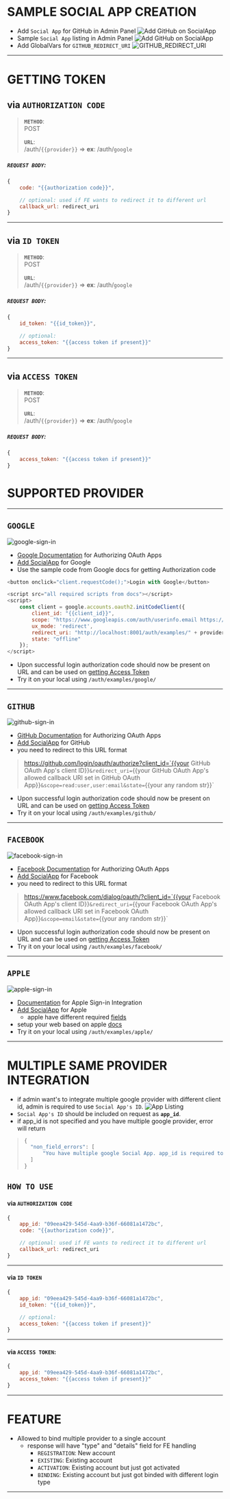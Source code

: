 # **SAMPLE SOCIAL APP CREATION**

- Add `Social App` for GitHub in Admin Panel
![Add GitHub on SocialApp](https://user-images.githubusercontent.com/74129725/234258273-05fbaa39-f113-464e-8100-5004c2192692.png)
- Sample `Social App` listing in Admin Panel
![Add GitHub on SocialApp](https://user-images.githubusercontent.com/74129725/234258565-4324a4a0-6fbc-43a3-96cc-7365c512976a.png)
- Add GlobalVars for `GITHUB_REDIRECT_URI`
![GITHUB_REDIRECT_URI](https://user-images.githubusercontent.com/74129725/209336232-67c6918c-da37-4632-96cb-551b76f267ca.png)

---

# **GETTING TOKEN**

## **via `AUTHORIZATION CODE`**
> **`METHOD`**: \
> POST
>
> **`URL`**: \
> /auth/`{{provider}}` => **ex**: /auth/`google`


##### **`REQUEST BODY`**:
```js
{
    code: "{{authorization code}}",

    // optional: used if FE wants to redirect it to different url
    callback_url: redirect_uri
}
```
---
## **via `ID TOKEN`**
> **`METHOD`**: \
> POST
>
> **`URL`**: \
> /auth/`{{provider}}` => **ex**: /auth/`google`


##### **`REQUEST BODY`**:
```js
{
    id_token: "{{id_token}}",

    // optional:
    access_token: "{{access token if present}}"
}
```
---
## **via `ACCESS TOKEN`**
> **`METHOD`**: \
> POST
>
> **`URL`**: \
> /auth/`{{provider}}` => **ex**: /auth/`google`


##### **`REQUEST BODY`**:
```js
{
    access_token: "{{access token if present}}"
}
```
# **SUPPORTED PROVIDER**
---

## **`GOOGLE`**
![google-sign-in](https://user-images.githubusercontent.com/74129725/234259948-db3d3fab-bc0b-497b-a7f4-e8264b28baa0.png)
- [Google Documentation](https://developers.google.com/identity/protocols/oauth2/web-server#python) for Authorizing OAuth Apps
- [Add SocialApp](./HOWTO.md) for Google
- Use the sample code from Google docs for getting Authorization code
```js
<button onclick="client.requestCode();">Login with Google</button>

<script src="all required scripts from docs"></script>
<script>
    const client = google.accounts.oauth2.initCodeClient({
        client_id: "{{client_id}}",
        scope: "https://www.googleapis.com/auth/userinfo.email https://www.googleapis.com/auth/userinfo.profile openid",
        ux_mode: 'redirect',
        redirect_uri: "http://localhost:8001/auth/examples/" + provider + "/",
        state: "offline"
    });
</script>
```
- Upon successful login authorization code should now be present on URL and can be used on [getting Access Token](./HOWTO.md)
- Try it on your local using `/auth/examples/google/`

---
## **`GITHUB`**
![github-sign-in](https://user-images.githubusercontent.com/74129725/234259914-10b845a7-e148-4371-b6ec-b8b16da4e8ed.png)
- [GitHub Documentation](https://docs.github.com/en/developers/apps/building-oauth-apps/authorizing-oauth-apps) for Authorizing OAuth Apps
- [Add SocialApp](./HOWTO.md) for GitHub
- you need to redirect to this URL format
> https://github.com/login/oauth/authorize?client_id=`{{your GitHub OAuth App's client ID}}`&redirect_uri=`{{your GitHub OAuth App's allowed callback URI set in GitHub OAuth App}}`&scope=read:user,user:email&state=`{{your any random str}}`
- Upon successful login authorization code should now be present on URL and can be used on [getting Access Token](./HOWTO.md)
- Try it on your local using `/auth/examples/github/`

---
## **`FACEBOOK`**
![facebook-sign-in](https://user-images.githubusercontent.com/74129725/234259980-b931d8db-2c93-4446-9fc4-a49b5d6448ba.png)
- [Facebook Documentation](https://developers.facebook.com/docs/facebook-login/guides/advanced/manual-flow#checklogin) for Authorizing OAuth Apps
- [Add SocialApp](./HOWTO.md) for Facebook
- you need to redirect to this URL format
> https://www.facebook.com/dialog/oauth/?client_id=`{{your Facebook OAuth App's client ID}}`&redirect_uri=`{{your Facebook OAuth App's allowed callback URI set in Facebook OAuth App}}`&scope=email&state=`{{your any random str}}`
- Upon successful login authorization code should now be present on URL and can be used on [getting Access Token](./HOWTO.md)
- Try it on your local using `/auth/examples/facebook/`

---
## **`APPLE`**
![apple-sign-in](https://user-images.githubusercontent.com/74129725/234259881-bf98be3e-4c26-4103-97c0-c7f113e9c454.png)
- [Documentation](https://developer.apple.com/documentation/sign_in_with_apple/sign_in_with_apple_js) for Apple Sign-in Integration
- [Add SocialApp](./HOWTO.md) for Apple
    - apple have different required [fields](https://django-allauth.readthedocs.io/en/latest/providers.html#apple)
- setup your web based on apple [docs](https://developer.apple.com/documentation/sign_in_with_apple/sign_in_with_apple_js/configuring_your_webpage_for_sign_in_with_apple)
- Try it on your local using `/auth/examples/apple/`

---
# **MULTIPLE SAME PROVIDER INTEGRATION**
- if admin want's to integrate multiple google provider with different client id, admin is required to use `Social App's ID`.
![App Listing](https://user-images.githubusercontent.com/74129725/234258565-4324a4a0-6fbc-43a3-96cc-7365c512976a.png)
- `Social App's ID` should be included on request as **`app_id`**.
- if app_id is not specified and you have multiple google provider, error will return
> ```js
>{
>   "non_field_errors": [
>       "You have multiple google Social App. app_id is required to associated it on one of those apps!"
>   ]
>}
>```
## **`HOW TO USE`**
#### **via `AUTHORIZATION CODE`**
```js
{
    app_id: "09eea429-545d-4aa9-b36f-66081a1472bc",
    code: "{{authorization code}}",

    // optional: used if FE wants to redirect it to different url
    callback_url: redirect_uri
}
```
---
#### **via `ID TOKEN`**
```js
{
    app_id: "09eea429-545d-4aa9-b36f-66081a1472bc",
    id_token: "{{id_token}}",

    // optional:
    access_token: "{{access token if present}}"
}
```
---
#### **via `ACCESS TOKEN`**:
```js
{
    app_id: "09eea429-545d-4aa9-b36f-66081a1472bc",
    access_token: "{{access token if present}}"
}
```


---
# **FEATURE**
- Allowed to bind multiple provider to a single account
    - response will have "type" and "details" field for FE handling
        - `REGISTRATION`: New account
        - `EXISTING`: Existing account
        - `ACTIVATION`: Existing account but just got activated
        - `BINDING`: Existing account but just got binded with different login type

---